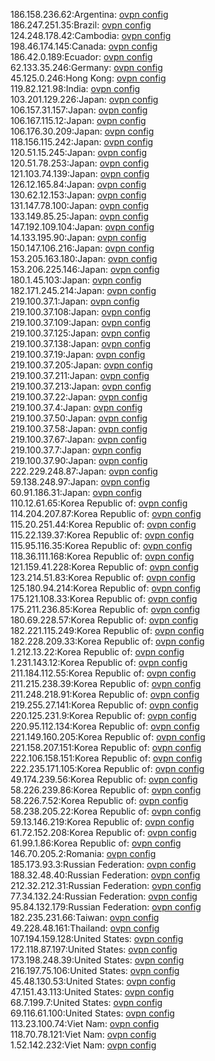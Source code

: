 186.158.236.62:Argentina: [ovpn config](vpn/186_158_236_62.ovpn)  
186.247.251.35:Brazil: [ovpn config](vpn/186_247_251_35.ovpn)  
124.248.178.42:Cambodia: [ovpn config](vpn/124_248_178_42.ovpn)  
198.46.174.145:Canada: [ovpn config](vpn/198_46_174_145.ovpn)  
186.42.0.189:Ecuador: [ovpn config](vpn/186_42_0_189.ovpn)  
62.133.35.246:Germany: [ovpn config](vpn/62_133_35_246.ovpn)  
45.125.0.246:Hong Kong: [ovpn config](vpn/45_125_0_246.ovpn)  
119.82.121.98:India: [ovpn config](vpn/119_82_121_98.ovpn)  
103.201.129.226:Japan: [ovpn config](vpn/103_201_129_226.ovpn)  
106.157.31.157:Japan: [ovpn config](vpn/106_157_31_157.ovpn)  
106.167.115.12:Japan: [ovpn config](vpn/106_167_115_12.ovpn)  
106.176.30.209:Japan: [ovpn config](vpn/106_176_30_209.ovpn)  
118.156.115.242:Japan: [ovpn config](vpn/118_156_115_242.ovpn)  
120.51.15.245:Japan: [ovpn config](vpn/120_51_15_245.ovpn)  
120.51.78.253:Japan: [ovpn config](vpn/120_51_78_253.ovpn)  
121.103.74.139:Japan: [ovpn config](vpn/121_103_74_139.ovpn)  
126.12.165.84:Japan: [ovpn config](vpn/126_12_165_84.ovpn)  
130.62.12.153:Japan: [ovpn config](vpn/130_62_12_153.ovpn)  
131.147.78.100:Japan: [ovpn config](vpn/131_147_78_100.ovpn)  
133.149.85.25:Japan: [ovpn config](vpn/133_149_85_25.ovpn)  
147.192.109.104:Japan: [ovpn config](vpn/147_192_109_104.ovpn)  
14.133.195.90:Japan: [ovpn config](vpn/14_133_195_90.ovpn)  
150.147.106.216:Japan: [ovpn config](vpn/150_147_106_216.ovpn)  
153.205.163.180:Japan: [ovpn config](vpn/153_205_163_180.ovpn)  
153.206.225.146:Japan: [ovpn config](vpn/153_206_225_146.ovpn)  
180.1.45.103:Japan: [ovpn config](vpn/180_1_45_103.ovpn)  
182.171.245.214:Japan: [ovpn config](vpn/182_171_245_214.ovpn)  
219.100.37.1:Japan: [ovpn config](vpn/219_100_37_1.ovpn)  
219.100.37.108:Japan: [ovpn config](vpn/219_100_37_108.ovpn)  
219.100.37.109:Japan: [ovpn config](vpn/219_100_37_109.ovpn)  
219.100.37.125:Japan: [ovpn config](vpn/219_100_37_125.ovpn)  
219.100.37.138:Japan: [ovpn config](vpn/219_100_37_138.ovpn)  
219.100.37.19:Japan: [ovpn config](vpn/219_100_37_19.ovpn)  
219.100.37.205:Japan: [ovpn config](vpn/219_100_37_205.ovpn)  
219.100.37.211:Japan: [ovpn config](vpn/219_100_37_211.ovpn)  
219.100.37.213:Japan: [ovpn config](vpn/219_100_37_213.ovpn)  
219.100.37.22:Japan: [ovpn config](vpn/219_100_37_22.ovpn)  
219.100.37.4:Japan: [ovpn config](vpn/219_100_37_4.ovpn)  
219.100.37.50:Japan: [ovpn config](vpn/219_100_37_50.ovpn)  
219.100.37.58:Japan: [ovpn config](vpn/219_100_37_58.ovpn)  
219.100.37.67:Japan: [ovpn config](vpn/219_100_37_67.ovpn)  
219.100.37.7:Japan: [ovpn config](vpn/219_100_37_7.ovpn)  
219.100.37.90:Japan: [ovpn config](vpn/219_100_37_90.ovpn)  
222.229.248.87:Japan: [ovpn config](vpn/222_229_248_87.ovpn)  
59.138.248.97:Japan: [ovpn config](vpn/59_138_248_97.ovpn)  
60.91.186.31:Japan: [ovpn config](vpn/60_91_186_31.ovpn)  
110.12.61.65:Korea Republic of: [ovpn config](vpn/110_12_61_65.ovpn)  
114.204.207.87:Korea Republic of: [ovpn config](vpn/114_204_207_87.ovpn)  
115.20.251.44:Korea Republic of: [ovpn config](vpn/115_20_251_44.ovpn)  
115.22.139.37:Korea Republic of: [ovpn config](vpn/115_22_139_37.ovpn)  
115.95.116.35:Korea Republic of: [ovpn config](vpn/115_95_116_35.ovpn)  
118.36.111.168:Korea Republic of: [ovpn config](vpn/118_36_111_168.ovpn)  
121.159.41.228:Korea Republic of: [ovpn config](vpn/121_159_41_228.ovpn)  
123.214.51.83:Korea Republic of: [ovpn config](vpn/123_214_51_83.ovpn)  
125.180.94.214:Korea Republic of: [ovpn config](vpn/125_180_94_214.ovpn)  
175.121.108.33:Korea Republic of: [ovpn config](vpn/175_121_108_33.ovpn)  
175.211.236.85:Korea Republic of: [ovpn config](vpn/175_211_236_85.ovpn)  
180.69.228.57:Korea Republic of: [ovpn config](vpn/180_69_228_57.ovpn)  
182.221.115.249:Korea Republic of: [ovpn config](vpn/182_221_115_249.ovpn)  
182.228.209.33:Korea Republic of: [ovpn config](vpn/182_228_209_33.ovpn)  
1.212.13.22:Korea Republic of: [ovpn config](vpn/1_212_13_22.ovpn)  
1.231.143.12:Korea Republic of: [ovpn config](vpn/1_231_143_12.ovpn)  
211.184.112.55:Korea Republic of: [ovpn config](vpn/211_184_112_55.ovpn)  
211.215.238.39:Korea Republic of: [ovpn config](vpn/211_215_238_39.ovpn)  
211.248.218.91:Korea Republic of: [ovpn config](vpn/211_248_218_91.ovpn)  
219.255.27.141:Korea Republic of: [ovpn config](vpn/219_255_27_141.ovpn)  
220.125.231.9:Korea Republic of: [ovpn config](vpn/220_125_231_9.ovpn)  
220.95.112.134:Korea Republic of: [ovpn config](vpn/220_95_112_134.ovpn)  
221.149.160.205:Korea Republic of: [ovpn config](vpn/221_149_160_205.ovpn)  
221.158.207.151:Korea Republic of: [ovpn config](vpn/221_158_207_151.ovpn)  
222.106.158.151:Korea Republic of: [ovpn config](vpn/222_106_158_151.ovpn)  
222.235.171.105:Korea Republic of: [ovpn config](vpn/222_235_171_105.ovpn)  
49.174.239.56:Korea Republic of: [ovpn config](vpn/49_174_239_56.ovpn)  
58.226.239.86:Korea Republic of: [ovpn config](vpn/58_226_239_86.ovpn)  
58.226.7.52:Korea Republic of: [ovpn config](vpn/58_226_7_52.ovpn)  
58.238.205.22:Korea Republic of: [ovpn config](vpn/58_238_205_22.ovpn)  
59.13.146.219:Korea Republic of: [ovpn config](vpn/59_13_146_219.ovpn)  
61.72.152.208:Korea Republic of: [ovpn config](vpn/61_72_152_208.ovpn)  
61.99.1.86:Korea Republic of: [ovpn config](vpn/61_99_1_86.ovpn)  
146.70.205.2:Romania: [ovpn config](vpn/146_70_205_2.ovpn)  
185.173.93.3:Russian Federation: [ovpn config](vpn/185_173_93_3.ovpn)  
188.32.48.40:Russian Federation: [ovpn config](vpn/188_32_48_40.ovpn)  
212.32.212.31:Russian Federation: [ovpn config](vpn/212_32_212_31.ovpn)  
77.34.132.24:Russian Federation: [ovpn config](vpn/77_34_132_24.ovpn)  
95.84.132.179:Russian Federation: [ovpn config](vpn/95_84_132_179.ovpn)  
182.235.231.66:Taiwan: [ovpn config](vpn/182_235_231_66.ovpn)  
49.228.48.161:Thailand: [ovpn config](vpn/49_228_48_161.ovpn)  
107.194.159.128:United States: [ovpn config](vpn/107_194_159_128.ovpn)  
172.118.87.197:United States: [ovpn config](vpn/172_118_87_197.ovpn)  
173.198.248.39:United States: [ovpn config](vpn/173_198_248_39.ovpn)  
216.197.75.106:United States: [ovpn config](vpn/216_197_75_106.ovpn)  
45.48.130.53:United States: [ovpn config](vpn/45_48_130_53.ovpn)  
47.151.43.113:United States: [ovpn config](vpn/47_151_43_113.ovpn)  
68.7.199.7:United States: [ovpn config](vpn/68_7_199_7.ovpn)  
69.116.61.100:United States: [ovpn config](vpn/69_116_61_100.ovpn)  
113.23.100.74:Viet Nam: [ovpn config](vpn/113_23_100_74.ovpn)  
118.70.78.121:Viet Nam: [ovpn config](vpn/118_70_78_121.ovpn)  
1.52.142.232:Viet Nam: [ovpn config](vpn/1_52_142_232.ovpn)  
